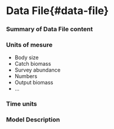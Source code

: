 # Data File{#data-file}

### Summary of Data File content

### Units of mesure
  
  - Body size
  - Catch biomass
  - Survey abundance
  - Numbers
  - Output biomass
  - ...
  
### Time units

### Model Description
